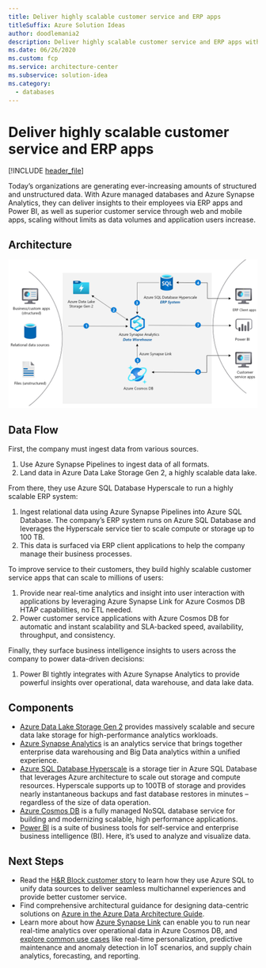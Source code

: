 ```yaml
---
title: Deliver highly scalable customer service and ERP apps
titleSuffix: Azure Solution Ideas
author: doodlemania2
description: Deliver highly scalable customer service and ERP apps with Azure SQL and Azure Cosmos DB 
ms.date: 06/26/2020
ms.custom: fcp
ms.service: architecture-center
ms.subservice: solution-idea
ms.category:
  - databases
---
```


# Deliver highly scalable customer service and ERP apps

[!INCLUDE [header_file](../../../includes/sol-idea-header.md)]

Today’s organizations are generating ever-increasing amounts of structured and unstructured data. With Azure managed databases and Azure Synapse Analytics, they can deliver insights to their employees via ERP apps and Power BI, as well as superior customer service through web and mobile apps, scaling without limits as data volumes and application users increase.

## Architecture

![Architecture Diagram](../media/erp-customer-service.png)

## Data Flow

First, the company must ingest data from various sources.

1. Use Azure Synapse Pipelines to ingest data of all formats.
2. Land data in Azure Data Lake Storage Gen 2, a highly scalable data lake.

From there, they use Azure SQL Database Hyperscale to run a highly scalable ERP system:

1. Ingest relational data using Azure Synapse Pipelines into Azure SQL Database. The company’s ERP system runs on Azure SQL Database and leverages the Hyperscale service tier to scale compute or storage up to 100 TB.
2. This data is surfaced via ERP client applications to help the company manage their business processes.

To improve service to their customers, they build highly scalable customer service apps that can scale to millions of users:

1. Provide near real-time analytics and insight into user interaction with applications by leveraging Azure Synapse Link for Azure Cosmos DB HTAP capabilities, no ETL needed.
2. Power customer service applications with Azure Cosmos DB for automatic and instant scalability and SLA-backed speed, availability, throughput, and consistency.

Finally, they surface business intelligence insights to users across the company to power data-driven decisions:

1. Power BI tightly integrates with Azure Synapse Analytics to provide powerful insights over operational, data warehouse, and data lake data.

## Components

- [Azure Data Lake Storage Gen 2](/azure/storage/blobs/data-lake-storage-introduction) provides massively scalable and secure data lake storage for high-performance analytics workloads.
- [Azure Synapse Analytics](/azure/synapse-analytics/sql-data-warehouse/sql-data-warehouse-overview-what-is) is an analytics service that brings together enterprise data warehousing and Big Data analytics within a unified experience.
- [Azure SQL Database Hyperscale](/azure/azure-sql/database/service-tier-hyperscale) is a storage tier in Azure SQL Database that leverages Azure architecture to scale out storage and compute resources.  Hyperscale supports up to 100TB of storage and provides nearly instantaneous backups and fast database restores in minutes – regardless of the size of data operation.
- [Azure Cosmos DB](/azure/cosmos-db/introduction) is a fully managed NoSQL database service for building and modernizing scalable, high performance applications.
- [Power BI](/power-bi/fundamentals/power-bi-overview) is a suite of business tools for self-service and enterprise business intelligence (BI). Here, it’s used to analyze and visualize data.

## Next Steps

- Read the [H&R Block customer story](https://customers.microsoft.com/story/724156-hr-block-professional-services-azure-sql-server) to learn how they use Azure SQL to unify data sources to deliver seamless multichannel experiences and provide better customer service.
- Find comprehensive architectural guidance for designing data-centric solutions on [Azure in the Azure Data Architecture Guide](../../data-guide/index.md).
- Learn more about how [Azure Synapse Link](/azure/cosmos-db/synapse-link) can enable you to run near real-time analytics over operational data in Azure Cosmos DB, and [explore common use cases](/azure/cosmos-db/synapse-link-use-cases) like real-time personalization, predictive maintenance and anomaly detection in IoT scenarios, and supply chain analytics, forecasting, and reporting.